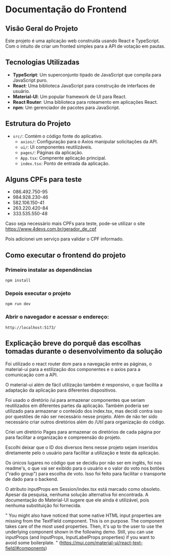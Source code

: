 # Documentação do Frontend

## Visão Geral do Projeto

Este projeto é uma aplicação web construída usando React e TypeScript.
Com o intuito de criar um fronted simples para a API de votação em pautas.

## Tecnologias Utilizadas

- **TypeScript**: Um superconjunto tipado de JavaScript que compila para JavaScript puro.
- **React**: Uma biblioteca JavaScript para construção de interfaces de usuário.
- **Material-UI**: Um popular framework de UI para React.
- **React Router**: Uma biblioteca para roteamento em aplicações React.
- **npm**: Um gerenciador de pacotes para JavaScript.

## Estrutura do Projeto

- `src/`: Contém o código fonte do aplicativo.
    - `axios/`: Configuração para o Axios manipular solicitações da API.
    - `ui/`: UI componentes reutilizáveis.
    - `pages/`: Páginas da aplicação.
    - `App.tsx`: Compnente aplicação principal.
    - `index.tsx`: Ponto de entrada da aplicação.

## Alguns CPFs para teste

- 086.492.750-95
- 984.928.230-46
- 582.106.150-41
- 263.220.420-84
- 333.535.550-48

Caso seja necessário mais CPFs para teste, pode-se utilizar o site 
https://www.4devs.com.br/gerador_de_cpf

Pois adicionei um serviço para validar o CPF informado.

## Como executar o frontend do projeto

### Primeiro instalar as dependências
```
npm install
```
### Depois executar o projeto
```
npm run dev
```
### Abrir o navegador e acessar o endereço:
```
http://localhost:5173/
```

## Explicação breve do porquê das escolhas tomadas durante o desenvolvimento da solução

Foi utilizado o react router dom para a navegação entre as páginas,
o material-ui para a estilização dos componentes e o axios para a comunicação com a API.

O material-ui além de fácil utilização também é responsivo, o que facilita a adaptação da aplicação para diferentes 
dispositivos.

Foi usado o diretório /ui para armazenar componentes que seriam reutilizados em diferentes partes da aplicação.
Também poderia ser utilizado para armazenar o conteúdo dos index.tsx, mas decidi contra isso por questões de não ser
necessário nesse projeto. Além de não ter sido necessário criar outros diretórios além do /Util para organização do código.

Criei um diretório Pages para armazenar os diretórios de cada página por 
para facilitar a organização e compreensão do projeto.

Escolhi deixar que o ID dos diversos itens nesse projeto sejam inseridos diretamente pelo
o usuário para facilitar a utilização e teste da aplicação.

Os únicos lugares no código que se decidiu por não ser em inglês, foi 
nos readme's, o que vai ser exibido para o usuário e o valor do voto
nos botões ("radio group") para escolha de voto. Isso foi feito para 
facilitar o transporte de dado para o backend.

O atributo inputProps em Session/index.tsx está marcado como obsoleto. Apesar da pesquisa, 
nenhuma solução alternativa foi encontrada. A documentação do Material-UI sugere que
ele ainda é utilizável, pois nenhuma substituição foi fornecida.

"
You might also have noticed that some native HTML input properties are missing from the TextField component.
This is on purpose. The component takes care of the most used properties. Then, it's up to the user to use
the underlying component shown in the following demo. Still, you can use inputProps 
(and InputProps, InputLabelProps properties) if you want to avoid some boilerplate.
" (https://mui.com/material-ui/react-text-field/#components)
